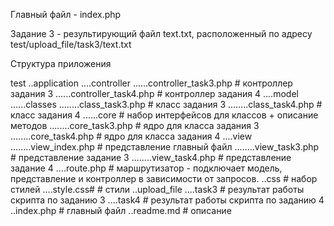 Главный файл - index.php

Задание 3 - результирующий файл text.txt, расположенный по адресу 
test/upload_file/task3/text.txt

Структура приложения

test
..application
....controller
......controller_task3.php     # контроллер задания 3
......controller_task4.php     # контроллер задания 4 
....model
......classes
........class_task3.php        # класс задания 3 
........class_task4.php        # класс задания 4 
......core                     # набор интерфейсов для классов + описание методов
........core_task3.php         # ядро для класса задания 3 
........core_task4.php         # ядро для класса задания 4 
....view
........view_index.php         # представление главный файл
........view_task3.php         # представление задание 3
........view_task4.php         # представление задание 4
....route.php                  # маршрутизатор - подключает модель, представление и контроллер в 
                                 зависимости от запросов.
..css                          # набор стилей
....style.css#                 # стили
..upload_file
....task3                      # результат работы скрипта по заданию 3
....task4                      # результат работы скрипта по заданию 4
..index.php                    # главный файл
..readme.md                    # описание